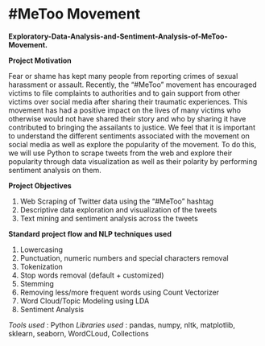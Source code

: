 # #MeToo Movement

**Exploratory-Data-Analysis-and-Sentiment-Analysis-of-MeToo-Movement.**


**Project Motivation**

Fear or shame has kept many people from reporting crimes of sexual harassment or assault. Recently, the “#MeToo” movement has encouraged victims to file complaints to authorities and to gain support from other victims over social media after sharing their traumatic experiences. This movement has had a positive impact on the lives of many victims who otherwise would not have shared their story and who by sharing it have contributed to bringing the assailants to justice. We feel that it is important to understand the different sentiments associated with the movement on social media as well as explore the popularity of the movement. To do this, we will use Python to scrape tweets from the web and explore their popularity through data visualization as well as their polarity by performing sentiment analysis on them. 

**Project Objectives**

1) Web Scraping of Twitter data using the “#MeToo” hashtag 
2) Descriptive data exploration and visualization of the tweets
3) Text mining and sentiment analysis across the tweets

**Standard project flow and NLP techniques used**

1. Lowercasing
2. Punctuation, numeric numbers and special characters removal
3. Tokenization
4. Stop words removal (default + customized)
5. Stemming
6. Removing less/more frequent words using Count Vectorizer
7. Word Cloud/Topic Modeling using LDA 
8. Sentiment Analysis

*Tools used* : Python
*Libraries used* : pandas, numpy, nltk, matplotlib, sklearn, seaborn, WordCLoud, Collections
